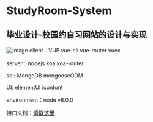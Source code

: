 # StudyRoom-System
<b>毕业设计-校园约自习网站的设计与实现</b>
---
![image](https://img.zcool.cn/community/0119005acccf1ba801204029769cd7.jpg@1280w_1l_2o_100sh.webp)
client：VUE vue-cli vue-router vuex

server：nodejs koa koa-router  

sql: MongoDB mongooseODM

UI: elementUI iconfont

environment：node v8.0.0

接口文档：[请戳这里](https://github.com/252860883/StudyRoom-System/wiki/%E6%8E%A5%E5%8F%A3%E6%96%87%E6%A1%A3)

  


